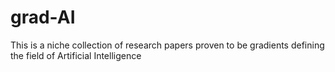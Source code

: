 # grad-AI
This is a niche collection of research papers proven to be gradients defining the field of Artificial Intelligence
